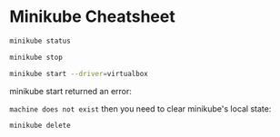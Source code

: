 # Minikube Cheatsheet

```bash
minikube status
```

```bash
minikube stop
```

```bash
minikube start --driver=virtualbox
```

minikube start returned an error:

```machine does not exist```
then you need to clear minikube's local state:

```bash
minikube delete
```
